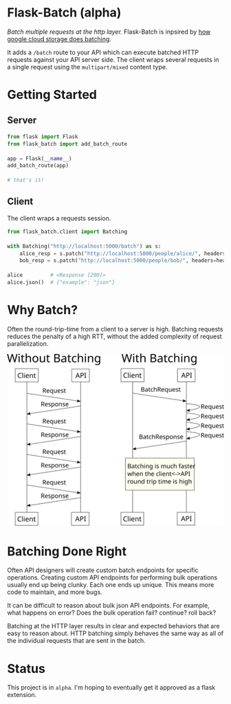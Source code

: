 # Flask-Batch (alpha)
_Batch multiple requests at the http layer._
Flask-Batch is inpsired by [how google cloud storage does batching](https://cloud.google.com/storage/docs/json_api/v1/how-tos/batch).

It adds a `/batch` route to your API which can execute batched HTTP requests against your
API server side. The client wraps several requests in a single request using the `multipart/mixed` content type.

# Getting Started
## Server
```python
from flask import Flask
from flask_batch import add_batch_route

app = Flask(__name__)
add_batch_route(app)

# that's it!
```

## Client
The client wraps a requests session.
```python
from flask_batch.client import Batching

with Batching("http://localhost:5000/batch") as s:
    alice_resp = s.patch("http://localhost:5000/people/alice/", headers=headers, data=alice_data)
    bob_resp = s.patch("http://localhost:5000/people/bob/", headers=headers, data=bob_data)

alice         # <Response [200]>
alice.json()  # {"example": "json"}
```

# Why Batch?
Often the round-trip-time from a client to a server is high.
Batching requests reduces the penalty of a high RTT, without the added complexity of request parallelization.


![](sequence-diagram.svg)

# Batching Done Right
Often API designers will create custom batch endpoints for specific operations.
Creating custom API endpoints for performing bulk operations usually end up
being clunky. Each one ends up unique. This means more code to maintain, and more bugs.

It can be difficult to reason about bulk json API endpoints.
For example, what happens on error? Does the bulk operation fail? continue?
roll back?

Batching at the HTTP layer results in clear and expected behaviors that are easy
to reason about. HTTP batching simply behaves the same way as all of the individual requests that are sent in the batch.

# Status
This project is in `alpha`. I'm hoping to eventually get it approved as a flask extension.
